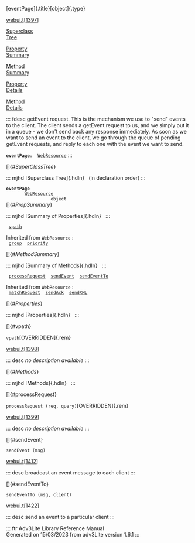 [eventPage]{.title}[object]{.type}

[webui.t](../file/webui.t.html)\[[1397](../source/webui.t.html#1397)\]

[Superclass\
Tree](#_SuperClassTree_)

[Property\
Summary](#_PropSummary_)

[Method\
Summary](#_MethodSummary_)

[Property\
Details](#_Properties_)

[Method\
Details](#_Methods_)

::: fdesc
getEvent request. This is the mechanism we use to \"send\" events to the
client. The client sends a getEvent request to us, and we simply put it
in a queue - we don\'t send back any response immediately. As soon as we
want to send an event to the client, we go through the queue of pending
getEvent requests, and reply to each one with the event we want to send.

**`eventPage`**` :   `[`WebResource`](../object/WebResource.html)
:::

[]{#_SuperClassTree_}

::: mjhd
[Superclass Tree]{.hdln}   (in declaration order)
:::

**`eventPage`**\
`         `[`WebResource`](../object/WebResource.html)\
`                 object`\
[]{#_PropSummary_}

::: mjhd
[Summary of Properties]{.hdln}  
:::

` `[`vpath`](#vpath)`  `

Inherited from `WebResource` :\
` `[`group`](../object/WebResource.html#group)`  `[`priority`](../object/WebResource.html#priority)`  `

[]{#_MethodSummary_}

::: mjhd
[Summary of Methods]{.hdln}  
:::

` `[`processRequest`](#processRequest)`  `[`sendEvent`](#sendEvent)`  `[`sendEventTo`](#sendEventTo)`  `

Inherited from `WebResource` :\
` `[`matchRequest`](../object/WebResource.html#matchRequest)`  `[`sendAck`](../object/WebResource.html#sendAck)`  `[`sendXML`](../object/WebResource.html#sendXML)`  `

[]{#_Properties_}

::: mjhd
[Properties]{.hdln}  
:::

[]{#vpath}

`vpath`[OVERRIDDEN]{.rem}

[webui.t](../file/webui.t.html)\[[1398](../source/webui.t.html#1398)\]

::: desc
*no description available*
:::

[]{#_Methods_}

::: mjhd
[Methods]{.hdln}  
:::

[]{#processRequest}

`processRequest (req, query)`[OVERRIDDEN]{.rem}

[webui.t](../file/webui.t.html)\[[1399](../source/webui.t.html#1399)\]

::: desc
*no description available*
:::

[]{#sendEvent}

`sendEvent (msg)`

[webui.t](../file/webui.t.html)\[[1412](../source/webui.t.html#1412)\]

::: desc
broadcast an event message to each client
:::

[]{#sendEventTo}

`sendEventTo (msg, client)`

[webui.t](../file/webui.t.html)\[[1422](../source/webui.t.html#1422)\]

::: desc
send an event to a particular client
:::

::: ftr
Adv3Lite Library Reference Manual\
Generated on 15/03/2023 from adv3Lite version 1.6.1
:::
